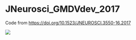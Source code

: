 # JNeurosci_GMDVdev_2017
Code from https://doi.org/10.1523/JNEUROSCI.3550-16.2017

<img align = "center" src="http://egenn.github.io/imgs/JN_GennatasED.jpg">
